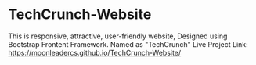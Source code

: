 # TechCrunch-Website
This is responsive, attractive, user-friendly website, Designed using Bootstrap Frontent Framework. Named as "TechCrunch"
Live Project Link: https://moonleadercs.github.io/TechCrunch-Website/
